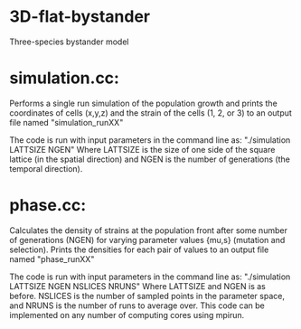 # 3D-flat-bystander

Three-species bystander model

# simulation.cc:
Performs a single run simulation of the population growth and prints the coordinates of cells (x,y,z) and the strain of the cells (1, 2, or 3) to an output file named "simulation_runXX"

The code is run with input parameters in the command line as: "./simulation LATTSIZE NGEN"
Where LATTSIZE is the size of one side of the square lattice (in the spatial direction) and NGEN is the number of generations (the temporal direction).

# phase.cc:
Calculates the density of strains at the population front after some number of generations (NGEN) for varying parameter values {mu,s} (mutation and selection). Prints the densities for each pair of values to an output file named "phase_runXX"

The code is run with input parameters in the command line as: "./simulation LATTSIZE NGEN NSLICES NRUNS"
Where LATTSIZE and NGEN is as before. NSLICES is the number of sampled points in the parameter space, and NRUNS is the number of runs to average over. This code can be implemented on any number of computing cores using mpirun.
